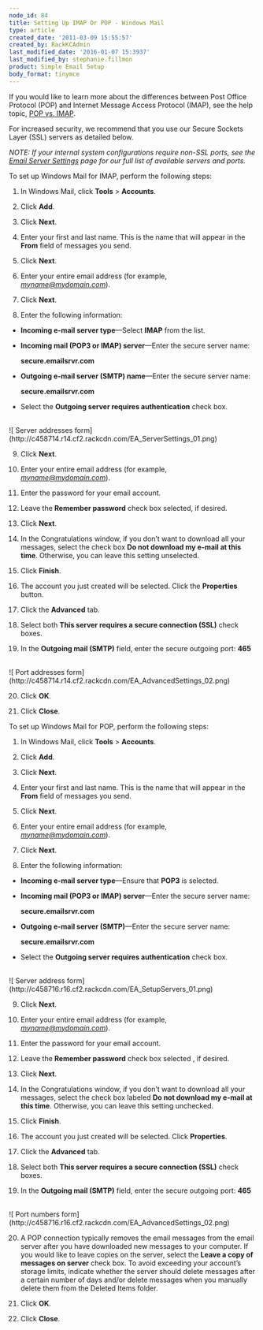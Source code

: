 ```yaml
---
node_id: 84
title: Setting Up IMAP Or POP - Windows Mail
type: article
created_date: '2011-03-09 15:55:57'
created_by: RackKCAdmin
last_modified_date: '2016-01-07 15:3937'
last_modified_by: stephanie.fillmon
product: Simple Email Setup
body_format: tinymce
---
```


If you would like to learn more about the differences between Post
Office Protocol (POP) and Internet Message Access Protocol (IMAP), see
the help topic, [POP vs.
IMAP](http://www.rackspace.com/knowledge_center/article/imap-and-pop-mail-protocol-comparison).

For increased security, we recommend that you use our Secure Sockets
Layer (SSL) servers as detailed below.

*NOTE: If your internal system configurations require non-SSL ports, see
the [Email Server
Settings](http://www.rackspace.com/apps/support/portal/1088) page for
our full list of available servers and ports.*

To set up Windows Mail for IMAP, perform the following steps:

1.    In Windows Mail, click **Tools** \> **Accounts**.

2.    Click **Add**.

3.    Click **Next**.

4.    Enter your first and last name. This is the name that will appear
in the **From** field of messages you send.

5.    Click **Next**.

6.    Enter your entire email address (for example,
*myname@mydomain.com*).

7.    Click **Next**.

8.    Enter the following information:

-   **Incoming e-mail server type**&mdash;Select **IMAP** from the list.
-   **Incoming mail (POP3 or IMAP) server**&mdash;Enter the secure server
    name:

    **secure.emailsrvr.com**

-   **Outgoing e-mail server (SMTP) name**&mdash;Enter the secure server name:

    **secure.emailsrvr.com**

-   Select the **Outgoing server requires authentication** check box.

 <br>
 ![ Server addresses
form](http://c458714.r14.cf2.rackcdn.com/EA_ServerSettings_01.png)

9.    Click **Next**.

10. Enter your entire email address (for example,
*myname@mydomain.com*).

11. Enter the password for your email account.

12. Leave the **Remember password** check box selected, if desired.

13. Click **Next**.

14. In the Congratulations window, if you don&rsquo;t want to download all
your messages, select the check box **Do not download my e-mail at this
time**. Otherwise, you can leave this setting unselected.

15. Click **Finish**.

16. The account you just created will be selected. Click the
**Properties** button.

17. Click the **Advanced** tab.

18.  Select both **This server requires a secure connection (SSL)**
check boxes.

19. In the **Outgoing mail (SMTP)** field, enter the secure outgoing
port: **465**<br>
  <br>
 ![ Port addresses
form](http://c458714.r14.cf2.rackcdn.com/EA_AdvancedSettings_02.png)

20. Click **OK**.

21. Click **Close**.

To set up Windows Mail for POP, perform the following steps:

1.    In Windows Mail, click **Tools** \> **Accounts**.

2.    Click **Add**.

3.    Click **Next**.

4.    Enter your first and last name. This is the name that will appear
in the **From** field of messages you send.

5.    Click **Next**.

6.    Enter your entire email address (for example,
*myname@mydomain.com*).

7.    Click **Next**.

8.    Enter the following information:

-   **Incoming e-mail server type**&mdash;Ensure that **POP3** is selected.
-   **Incoming mail (POP3 or IMAP) server**&mdash;Enter the secure server
    name:

    **secure.emailsrvr.com**

-   **Outgoing e-mail server (SMTP)**&mdash;Enter the secure server name:

    **secure.emailsrvr.com**

-   Select the **Outgoing server requires authentication** check box.

 <br>
 ![ Server address
form](http://c458716.r16.cf2.rackcdn.com/EA_SetupServers_01.png)

9.    Click **Next**.

10. Enter your entire email address (for example,
*myname@mydomain.com*).

11. Enter the password for your email account.

12. Leave the **Remember password** check box selected , if desired. 

13. Click **Next**.

14. In the Congratulations window, if you don&rsquo;t want to download all
your messages, select the check box labeled **Do not download my e-mail
at this time**. Otherwise, you can leave this setting unchecked.

15. Click **Finish**.

16. The account you just created will be selected. Click
**Properties**.

17. Click the **Advanced** tab.

18. Select both **This server requires a secure connection (SSL)**
check boxes.

19. In the **Outgoing mail (SMTP)** field, enter the secure outgoing
port: **465**<br>
  <br>
 ![ Port numbers
form](http://c458716.r16.cf2.rackcdn.com/EA_AdvancedSettings_02.png)

20. A POP connection typically removes the email messages from the
email server after you have downloaded new messages to your computer. 
If you would like to leave copies on the server, select the **Leave a
copy of messages on server** check box. To avoid exceeding your
account&rsquo;s storage limits, indicate whether the server should delete
messages after a certain number of days and/or delete messages when you
manually delete them from the Deleted Items folder.

21. Click **OK**.

22. Click **Close**.


